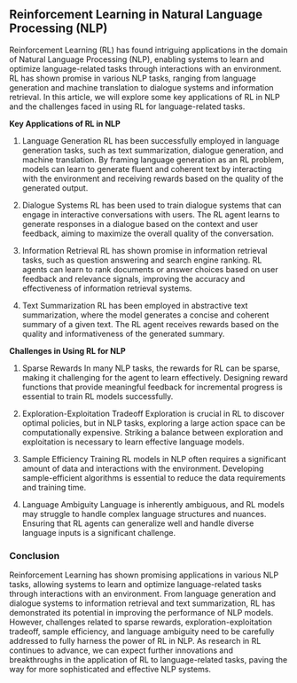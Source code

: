 ## Reinforcement Learning in Natural Language Processing (NLP)
Reinforcement Learning (RL) has found intriguing applications in the domain of Natural Language Processing (NLP), enabling systems to learn and optimize language-related tasks through interactions with an environment. RL has shown promise in various NLP tasks, ranging from language generation and machine translation to dialogue systems and information retrieval. In this article, we will explore some key applications of RL in NLP and the challenges faced in using RL for language-related tasks.

**Key Applications of RL in NLP**
1. Language Generation
RL has been successfully employed in language generation tasks, such as text summarization, dialogue generation, and machine translation. By framing language generation as an RL problem, models can learn to generate fluent and coherent text by interacting with the environment and receiving rewards based on the quality of the generated output.

2. Dialogue Systems
RL has been used to train dialogue systems that can engage in interactive conversations with users. The RL agent learns to generate responses in a dialogue based on the context and user feedback, aiming to maximize the overall quality of the conversation.

3. Information Retrieval
RL has shown promise in information retrieval tasks, such as question answering and search engine ranking. RL agents can learn to rank documents or answer choices based on user feedback and relevance signals, improving the accuracy and effectiveness of information retrieval systems.

4. Text Summarization
RL has been employed in abstractive text summarization, where the model generates a concise and coherent summary of a given text. The RL agent receives rewards based on the quality and informativeness of the generated summary.

**Challenges in Using RL for NLP**
1. Sparse Rewards
In many NLP tasks, the rewards for RL can be sparse, making it challenging for the agent to learn effectively. Designing reward functions that provide meaningful feedback for incremental progress is essential to train RL models successfully.

2. Exploration-Exploitation Tradeoff
Exploration is crucial in RL to discover optimal policies, but in NLP tasks, exploring a large action space can be computationally expensive. Striking a balance between exploration and exploitation is necessary to learn effective language models.

3. Sample Efficiency
Training RL models in NLP often requires a significant amount of data and interactions with the environment. Developing sample-efficient algorithms is essential to reduce the data requirements and training time.

4. Language Ambiguity
Language is inherently ambiguous, and RL models may struggle to handle complex language structures and nuances. Ensuring that RL agents can generalize well and handle diverse language inputs is a significant challenge.

### Conclusion
Reinforcement Learning has shown promising applications in various NLP tasks, allowing systems to learn and optimize language-related tasks through interactions with an environment. From language generation and dialogue systems to information retrieval and text summarization, RL has demonstrated its potential in improving the performance of NLP models. However, challenges related to sparse rewards, exploration-exploitation tradeoff, sample efficiency, and language ambiguity need to be carefully addressed to fully harness the power of RL in NLP. As research in RL continues to advance, we can expect further innovations and breakthroughs in the application of RL to language-related tasks, paving the way for more sophisticated and effective NLP systems.
